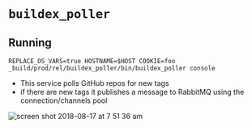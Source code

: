 # `buildex_poller`


## Running

```
REPLACE_OS_VARS=true HOSTNAME=$HOST COOKIE=foo _build/prod/rel/buildex_poller/bin/buildex_poller console
```

- This service polls GitHub repos for new tags
- if there are new tags it publishes a message to RabbitMQ using the connection/channels pool

![screen shot 2018-08-17 at 7 51 36 am](https://user-images.githubusercontent.com/1157892/44267068-71e83100-a1f2-11e8-8d73-2bc7a1914733.png)


